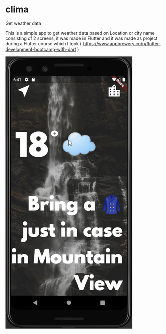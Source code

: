 # clima

Get weather data

This is a simple app to get weather data based on Location or city name consisting of 2 screens, it was made in Flutter and it was made as project during a Flutter course which I took 
( https://www.appbrewery.co/p/flutter-development-bootcamp-with-dart )

![](clima.gif)

